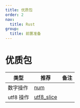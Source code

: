 ```yaml
---
title: 优质包
order: 2
nav:
  title: Rust
group:
  title: 前置准备
---
```


# 优质包

| 类型      | 推荐                                              | 备注 |
| --------- | ------------------------------------------------- | ---- |
| 数字操作  | [num](https://crates.io/crates/num)               |      |
| utf8 操作 | [utf8_slice](https://crates.io/crates/utf8_slice) |      |
